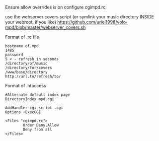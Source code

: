 Ensure allow overrides is on
configure cgimpd.rc

use the webserver covers script (or symlink your music directory INSIDE your webroot, if you like)
https://github.com/uriel1998/yolo-mpd/blob/master/webserver_covers.sh


Format of .rc file

```
hostname.of.mpd
1485
password
5 < - refresh in seconds
/directory/of/music
/directory/for/covers
/www/base/directory
http://url.to/refresh/to/
```

Format of .htaccess

```
#Alternate default index page
DirectoryIndex mpd.cgi

AddHandler cgi-script .cgi
Options +ExecCGI 

<Files "cgimpd.rc">
        Order Deny,Allow
        Deny from all
</Files>

```
